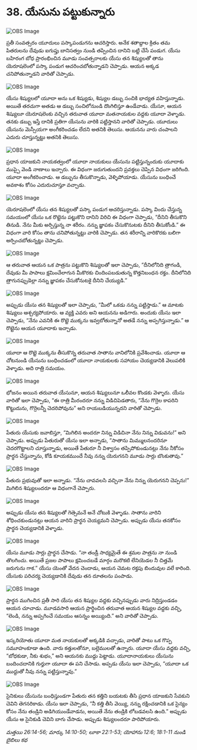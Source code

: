 # 38. యేసును పట్టుకున్నారు

![OBS Image](https://cdn.door43.org/obs/jpg/360px/obs-en-38-01.jpg)

ప్రతీ సంవత్సరం యూదులు పస్కాపండుగను ఆచరిస్తారు. అనేక శతాబ్దాల క్రితం తమ పితరులను దేవుడు ఐగుప్తు బానిసత్వం నుండి తప్పించిన దానిని బట్టి చేసే పండుగ. యేసు బహిరంగ బోధ ప్రారంభించిన మూడు సంవత్సరాలకు యేసు తన శిష్యులతో తాను యెరూషలెంలో పస్కా పండుగ ఆచరించబోతున్నాడని చెప్పాడు. ఆయన అక్కడ చనిపోతున్నాడని వారితో చెప్పాడు.

![OBS Image](https://cdn.door43.org/obs/jpg/360px/obs-en-38-02.jpg)

యేసు శిష్యులలో యూదా అను ఒక శిష్యుడు, శిష్యుల డబ్బు సంచికి భాద్యత వహిస్తున్నాడు. అయితే తరచుగా అతడు ఆ డబ్బు సంచిలోనుండి దొంగిలిస్తూ ఉండేవాడు. యేసూ, ఆయన శిష్యులూ యెరూషలెంకు వచ్చిన తరువాత యూదా మతనాయకుల వద్దకు యూదా వెళ్ళాడు. తనకు డబ్బు ఇస్తే దానికి ప్రతిగా యేసును వారికి పట్టిస్తానని వారితో చెప్పాడు. యూదులు యేసును మెస్సీయగా అంగీకరించడం లేదని అతనికి తెలుసు. ఆయనను వారు చంపాలని ఎదురు చూస్తున్నట్టు అతనికి తెలుసు.

![OBS Image](https://cdn.door43.org/obs/jpg/360px/obs-en-38-03.jpg)

ప్రధాన యాజకుని నాయకత్వంలో యూదా నాయకులు యేసును పట్టిస్తున్నందుకు యూదాకు ముప్పై వెండి నాణాలు ఇచ్చారు. ఈ విధంగా జరుగుతుందని ప్రవక్తలు చెప్పిన విధంగా జరిగింది.  యూదా అంగీకరించాడు. ఆ డబ్బును తీసుకొన్నాడు, వెళ్ళిపోయాడు. యేసును బంధించే అవకాశం కోసం ఎదురుచూస్తూ వచ్చాడు. 

![OBS Image](https://cdn.door43.org/obs/jpg/360px/obs-en-38-04.jpg)

యెరూషలెంలో యేసు తన శిష్యులతో పస్కా పండుగ ఆచరిస్తున్నాడు. పస్కా విందు చేస్తున్న సమయంలో యేసు ఒక రొట్టెను పట్టుకొని దానిని విరిచి ఈ విధంగా చెప్పాడు, “దీనిని తీసుకొని తినుడి. నేను మీకు అర్పిస్తున్న నా శరీరం. నన్ను జ్ఞాపకం చేసుకొనుటకు దీనిని తీసుకోండి.” ఈ విధంగా వారి కోసం తాను చనిపోతున్నట్టు వారికి చెప్పాడు. తన శరీరాన్ని వారికొరకు బలిగా అర్పించబోతున్నట్టు చెప్పాడు.

![OBS Image](https://cdn.door43.org/obs/jpg/360px/obs-en-38-05.jpg)

ఆ తరువాత ఆయన ఒక పాత్రను పట్టుకొని శిష్యులతో ఇలా చెప్పాడు, “దీనిలోనిది త్రాగండి, దేవుడు మీ పాపాలు క్షమించేలాగున మీకొరకు చిందింపబడుతున్న కొత్తనిబంధన రక్తం. దీనిలోనిది త్రాగునప్పుడెల్లా నన్ను జ్ఞాపకం చేసుకోనుటకై దీనిని చేయ్యుడి.”


![OBS Image](https://cdn.door43.org/obs/jpg/360px/obs-en-38-06.jpg)

అప్పుడు యేసు తన శిష్యులతో ఇలా చెప్పాడు, “మీలో ఒకడు నన్ను పట్టిస్తాడు.” ఆ మాటకు శిష్యులు ఆశ్చర్యపోయారు. ఆ వ్యక్తి ఎవరు అని ఆయనను అడిగారు. అందుకు యేసు ఇలా చెప్పాడు, “నేను ఎవనికి ఈ రొట్టె ముక్కను ఇవ్వబోతున్నానో అతడే నన్ను అప్పగిస్తున్నాడు.” ఆ రొట్టెను ఆయన యూదాకు ఇచ్చాడు.

![OBS Image](https://cdn.door43.org/obs/jpg/360px/obs-en-38-07.jpg)

యూదా ఆ రొట్టె ముక్కను తీసుకొన్న తరువాత సాతాను వానిలోనికి ప్రవేశించాడు. యూదా ఆ చోటనుండి యేసును బంధించడంలో యూదా నాయకులకు సహాయం చెయ్యడానికి వెలుపలికి వెళ్ళాడు. అది రాత్రి సమయం.

![OBS Image](https://cdn.door43.org/obs/jpg/360px/obs-en-38-08.jpg)

భోజనం అయిన తరువాత యేసునూ, ఆయన శిష్యులునూ ఒలీవల కొండకు వెళ్ళారు. యేసు వారితో ఇలా చెప్పాడు, “ఈ రాత్రి మీరందరూ నన్ను విడిచిపెడతారు, “నేను గొర్రెల కాపరిని కొట్టుదును, గొర్రెలన్నీ చెదరిపోవును” అని రాయబడియున్నదని వారితో చెప్పాడు.

![OBS Image](https://cdn.door43.org/obs/jpg/360px/obs-en-38-09.jpg)

పేతురు యేసుకు జవాబిస్తూ, “మిగిలిన అందరూ నిన్ను విడిచినా నేను నిన్ను విడువను!” అని చెప్పాడు. అప్పుడు పేతురుతో యేసు ఇలా అన్నాడు, “సాతాను మిమ్ములనందరినూ చెదరగొట్టాలని చూస్తున్నాడు, అయితే పేతురూ నీ విశ్వాసం తప్పిపోకుండునట్లు నేను నీకోసం ప్రార్థన చేస్తున్నాను, కోడి కూయకముందే నీవు నన్ను యెరుగనని మూడు సార్లు బొంకుతావు.”

![OBS Image](https://cdn.door43.org/obs/jpg/360px/obs-en-38-10.jpg)

పేతురు ప్రభువుతో ఇలా అన్నాడు. “నేను చావవలసి వచ్చినా నేను నిన్ను యెరుగనని చెప్పను!” మిగిలిన శిష్యులందరూ ఆ విధంగానే చెప్పారు.

![OBS Image](https://cdn.door43.org/obs/jpg/360px/obs-en-38-11.jpg)

అప్పుడు యేసు తన శిష్యులతో గెత్సెమనే అనే చోటుకి వెళ్ళాడు. సాతాను వారిని శోధించకుండునట్లు ఆయన వారిని ప్రార్థన చెయ్యమని చెప్పాడు. అప్పుడు యేసు తనకోసం ప్రార్థన చెయ్యడానికి వెళ్ళాడు.

![OBS Image](https://cdn.door43.org/obs/jpg/360px/obs-en-38-12.jpg)

యేసు మూడు సార్లు ప్రార్థన చేసాడు. “నా తండ్రీ సాధ్యమైతే ఈ శ్రమల పాత్రను నా నుండి తొలగించు. అయితే ప్రజల పాపాలు క్షమించబడే మార్గం మరొకటి లేనియెడల నీ చిత్తమే జరుగును గాక.” యేసు యెంతో వేదన చెందాడు, ఆయన చెమట రక్తపు బిందువుల వలే కారింది. యేసుకు పరిచర్య చెయ్యడానికి దేవుడు తన దూతలను పంపాడు.

![OBS Image](https://cdn.door43.org/obs/jpg/360px/obs-en-38-13.jpg)

ప్రార్థన ముగించిన ప్రతీ సారి యేసు తన శిష్యుల వద్దకు వచ్చినప్పుడు వారు నిద్రిస్తుండడం ఆయన చూచాడు. మూడవసారి ఆయన ప్రార్థించిన తరువాత ఆయన శిష్యుల వద్దకు వచ్చి, “లెండి, నన్ను అప్పగించే సమయం ఆసన్నం అయ్యింది.” అని వారితో చెప్పాడు.

![OBS Image](https://cdn.door43.org/obs/jpg/360px/obs-en-38-14.jpg)

ఇస్కరియోతు యూదా మత నాయకులతో అక్కడికి వచ్చాడు, వారితో పాటు ఒక గొప్ప సమూహంకూడా ఉంది. వారు కత్తులతోనూ, బల్లెములతో ఉన్నారు. యూదా యేసు వద్దకు వచ్చి, “బోధకుడా, నీకు శుభం,” అని ఆయనకు ముద్దు పెట్టాడు. యూదానాయకులు యేసును బందించదానికి గుర్తుగా యూదా ఈ పని చేసాడు. అప్పడు యేసు ఇలా చెప్పాడు, “యూదా ఒక ముద్దుతో నీవు నన్ను పట్టిస్తున్నావు.”

![OBS Image](https://cdn.door43.org/obs/jpg/360px/obs-en-38-15.jpg)

సైనికులు యేసును బంధిస్తుండగా పేతురు తన కత్తిని బయటకు తీసి ప్రధాన యాజకుని సేవకుని చెవిని తెగనరికాడు. యేసు ఇలా చెప్పాడు, “నీ కత్తి తీసి వెయ్యి, నన్ను రక్షించడానికి ఒక సైన్యం కోసం నేను తండ్రిని అడిగియుండేవాడను, అయితే నేను తండ్రికి లోబడవలసి ఉంది.” అప్పుడు యేసు ఆ సైనికుడి చెవిని బాగు చేసాడు. అప్పుడు శిష్యులందరూ పారిపోయారు.

_మత్తయి 26:14-56; మార్కు 14:10-50; లూకా 22:1-53; యోహాను 12:6; 18:1-11 నుండి బైబిలు కథ_

